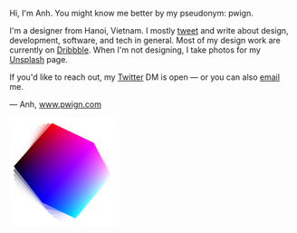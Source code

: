 Hi, I'm Anh. You might know me better by my pseudonym: pwign.

I'm a designer from Hanoi, Vietnam. I mostly [tweet](https://twitter.com/pwign) and write about design, development, software, and tech in general. Most of my design work are currently on [Dribbble](https://dribbble.com/pwign). When I'm not designing, I take photos for my [Unsplash](https://unsplash.com/@pwign) page.

If you'd like to reach out, my [Twitter](https://twitter.com/pwign) DM is open — or you can also [email](anh@pwign.com) me.

— Anh,
www.pwign.com

![Test](https://github.com/pwign/pwign/raw/master/test.png)
